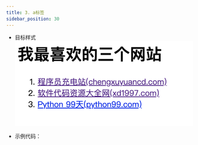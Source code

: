```yaml
---
title: 3. a标签
sidebar_position: 30
---
```


- 目标样式
![目标样式](./images/ancher-element-goal.png)

- 示例代码：

